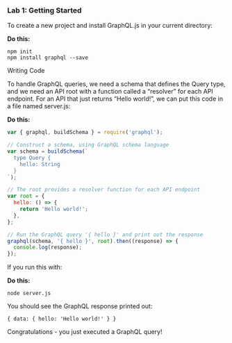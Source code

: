 ﻿### Lab 1:  Getting Started

To create a new project and install GraphQL.js in your current directory:

**Do this:**

```
npm init
npm install graphql --save
```

Writing Code

To handle GraphQL queries, we need a schema that defines the Query type, and we need an API root with a function called a “resolver” for each API endpoint. For an API that just returns “Hello world!”, we can put this code in a file named server.js:

**Do this:**

```javascript
var { graphql, buildSchema } = require('graphql');

// Construct a schema, using GraphQL schema language
var schema = buildSchema(`
  type Query {
    hello: String
  }
`);

// The root provides a resolver function for each API endpoint
var root = {
  hello: () => {
    return 'Hello world!';
  },
};

// Run the GraphQL query '{ hello }' and print out the response
graphql(schema, '{ hello }', root).then((response) => {
  console.log(response);
});
```

If you run this with:

**Do this:**

`node server.js`

You should see the GraphQL response printed out:

`{ data: { hello: 'Hello world!' } }`

Congratulations - you just executed a GraphQL query!
